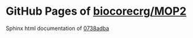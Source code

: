 GitHub Pages of [biocorecrg/MOP2](https://github.com/biocorecrg/MOP2.git)
===
Sphinx html documentation of [0738adba](https://github.com/biocorecrg/MOP2/tree/0738adbaf4b0fde70db58ca00ab0508f07682867)
